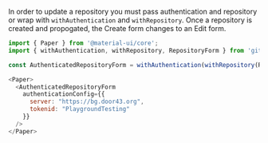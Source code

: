 In order to update a repository you must pass authentication and repository or wrap with `withAuthentication` and `withRepository`.
Once a repository is created and propogated, the Create form changes to an Edit form.

```js
import { Paper } from '@material-ui/core';
import { withAuthentication, withRepository, RepositoryForm } from 'gitea-react-toolkit';

const AuthenticatedRepositoryForm = withAuthentication(withRepository(RepositoryForm));

<Paper>
  <AuthenticatedRepositoryForm
    authenticationConfig={{
      server: "https://bg.door43.org",
      tokenid: "PlaygroundTesting"
    }}
  />
</Paper>
```